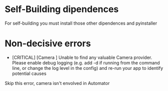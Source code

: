 # Self-Building dipendences

For self-building you must install those other dipendences and pyinstaller

# Non-decisive errors

- [CRITICAL] [Camera      ] Unable to find any valuable Camera provider. Please enable debug logging (e.g. add -d if running from the command line, or change the log level in the config) and re-run your app to identify potential causes

Skip this error, camera isn't envolved in Automator
